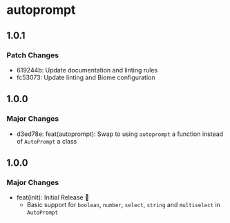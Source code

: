 # autoprompt

## 1.0.1

### Patch Changes

- 619244b: Update documentation and linting rules
- fc53073: Update linting and Biome configuration

## 1.0.0

### Major Changes

- d3ed78e: feat(autoprompt): Swap to using `autoprompt` a function instead of `AutoPrompt` a class

## 1.0.0

### Major Changes

- feat(init): Initial Release 🎉
  - Basic support for `boolean`, `number`, `select`, `string` and `multiselect` in `AutoPrompt`
